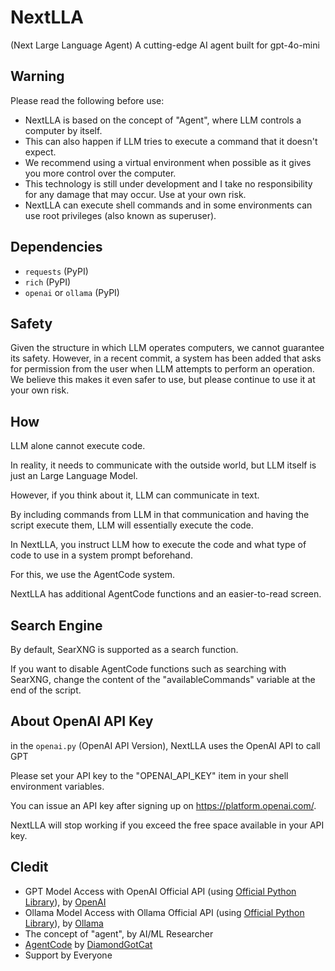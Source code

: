 # NextLLA
(Next Large Language Agent) A cutting-edge AI agent built for gpt-4o-mini

## Warning
Please read the following before use:
- NextLLA is based on the concept of "Agent", where LLM controls a computer by itself.
- This can also happen if LLM tries to execute a command that it doesn't expect.
- We recommend using a virtual environment when possible as it gives you more control over the computer.
- This technology is still under development and I take no responsibility for any damage that may occur. Use at your own risk.
- NextLLA can execute shell commands and in some environments can use root privileges (also known as superuser).

## Dependencies
- `requests` (PyPI)
- `rich` (PyPI)
- `openai` or `ollama` (PyPI)

## Safety
Given the structure in which LLM operates computers, we cannot guarantee its safety.
However, in a recent commit, a system has been added that asks for permission from the user when LLM attempts to perform an operation.
We believe this makes it even safer to use, but please continue to use it at your own risk.

## How
LLM alone cannot execute code.

In reality, it needs to communicate with the outside world, but LLM itself is just an Large Language Model.

However, if you think about it, LLM can communicate in text.

By including commands from LLM in that communication and having the script execute them, LLM will essentially execute the code.

In NextLLA, you instruct LLM how to execute the code and what type of code to use in a system prompt beforehand.

For this, we use the AgentCode system.

NextLLA has additional AgentCode functions and an easier-to-read screen.

## Search Engine
By default, SearXNG is supported as a search function.

If you want to disable AgentCode functions such as searching with SearXNG, change the content of the "availableCommands" variable at the end of the script.

## About OpenAI API Key
in the `openai.py` (OpenAI API Version), NextLLA uses the OpenAI API to call GPT

Please set your API key to the "OPENAI_API_KEY" item in your shell environment variables.

You can issue an API key after signing up on https://platform.openai.com/.

NextLLA will stop working if you exceed the free space available in your API key.

## Cledit
- GPT Model Access with OpenAI Official API (using [Official Python Library](https://github.com/openai/openai-python)), by [OpenAI](https://openai.com)
- Ollama Model Access with Ollama Official API (using [Official Python Library](https://github.com/ollama/ollama-python)), by [Ollama](https://ollama.com)
- The concept of "agent", by AI/ML Researcher
- [AgentCode](https://github.com/DiamondGotCat/AgentGPT) by [DiamondGotCat](https://github.com/DiamondGotCat)
- Support by Everyone
